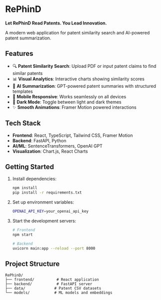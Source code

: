 # RePhinD

**Let RePhinD Read Patents. You Lead Innovation.**

A modern web application for patent similarity search and AI-powered patent summarization.

## Features

- 🔍 **Patent Similarity Search**: Upload PDF or input patent claims to find similar patents
- 📊 **Visual Analytics**: Interactive charts showing similarity scores
- 🤖 **AI Summarization**: GPT-powered patent summaries with structured templates
- 📱 **Mobile Responsive**: Works seamlessly on all devices
- 🌙 **Dark Mode**: Toggle between light and dark themes
- ✨ **Smooth Animations**: Framer Motion powered interactions

## Tech Stack

- **Frontend**: React, TypeScript, Tailwind CSS, Framer Motion
- **Backend**: FastAPI, Python
- **AI/ML**: SentenceTransformers, OpenAI GPT
- **Visualization**: Chart.js, React Charts

## Getting Started

1. Install dependencies:
   ```bash
   npm install
   pip install -r requirements.txt
   ```

2. Set up environment variables:
   ```bash
   OPENAI_API_KEY=your_openai_api_key
   ```

3. Start the development servers:
   ```bash
   # Frontend
   npm start
   
   # Backend
   uvicorn main:app --reload --port 8000
   ```

## Project Structure

```
RePhinD/
├── frontend/          # React application
├── backend/           # FastAPI server
├── data/             # Patent CSV datasets
└── models/           # ML models and embeddings
```
